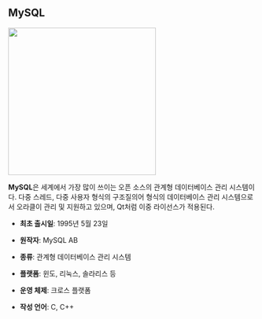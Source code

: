 ## MySQL

<code><img height = "300"
src = https://github.com/user-attachments/assets/7fe72350-6900-4216-bd3a-0fea909c6ba2></code>


**MySQL**은 세계에서 가장 많이 쓰이는 오픈 소스의 관계형 데이터베이스 관리 시스템이다.
다중 스레드, 다중 사용자 형식의 구조질의어 형식의 데이터베이스 관리 시스템으로서 오라클이 관리 및 지원하고 있으며,
Qt처럼 이중 라이선스가 적용된다.


- **최초 출시일**: 1995년 5월 23일

- **원작자**: MySQL AB

- **종류**: 관계형 데이터베이스 관리 시스템

- **플랫폼**: 윈도, 리눅스, 솔라리스 등

- **운영 체제**: 크로스 플랫폼

- **작성 언어**: C, C++

